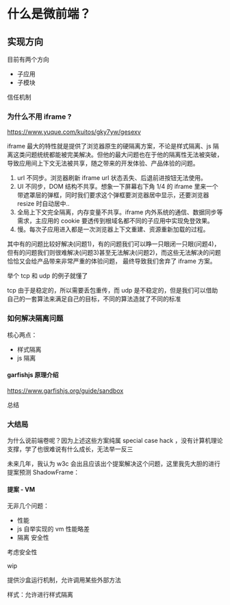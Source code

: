 
# 什么是微前端？




## 实现方向

目前有两个方向
- 子应用
- 子模块

信任机制

### 为什么不用 iframe ?
https://www.yuque.com/kuitos/gky7yw/gesexv

iframe 最大的特性就是提供了浏览器原生的硬隔离方案，不论是样式隔离、js 隔离这类问题统统都能被完美解决。但他的最大问题也在于他的隔离性无法被突破，导致应用间上下文无法被共享，随之带来的开发体验、产品体验的问题。

1. url 不同步。浏览器刷新 iframe url 状态丢失、后退前进按钮无法使用。
2. UI 不同步，DOM 结构不共享。想象一下屏幕右下角 1/4 的 iframe 里来一个带遮罩层的弹框，同时我们要求这个弹框要浏览器居中显示，还要浏览器 resize 时自动居中..
3. 全局上下文完全隔离，内存变量不共享。iframe 内外系统的通信、数据同步等需求，主应用的 cookie 要透传到根域名都不同的子应用中实现免登效果。
4. 慢。每次子应用进入都是一次浏览器上下文重建、资源重新加载的过程。

其中有的问题比较好解决(问题1)，有的问题我们可以睁一只眼闭一只眼(问题4)，但有的问题我们则很难解决(问题3)甚至无法解决(问题2)，而这些无法解决的问题恰恰又会给产品带来非常严重的体验问题， 最终导致我们舍弃了 iframe 方案。

举个 tcp 和 udp 的例子就懂了

tcp 由于是稳定的，所以需要丢包重传，而 udp 是不稳定的，但是我们可以借助自己的一套算法来满足自己的目标，不同的算法造就了不同的标准



### 如何解决隔离问题

核心两点：
- 样式隔离
- js 隔离

#### garfishjs 原理介绍

https://www.garfishjs.org/guide/sandbox

总结

### 大结局

为什么说前端卷呢？因为上述这些方案纯属 special case hack ，没有计算机理论支撑，学了也很难说有什么成长，无法举一反三

未来几年，我认为 w3c 会出且应该出个提案解决这个问题，这里我先大胆的进行提案预测 ShadowFrame：



#### 提案 - VM

无非几个问题：
- 性能
 - js 自举实现的 vm 性能略差
- 隔离
安全性

考虑安全性

wip

提供沙盒运行机制，允许调用某些外部方法

样式：允许进行样式隔离